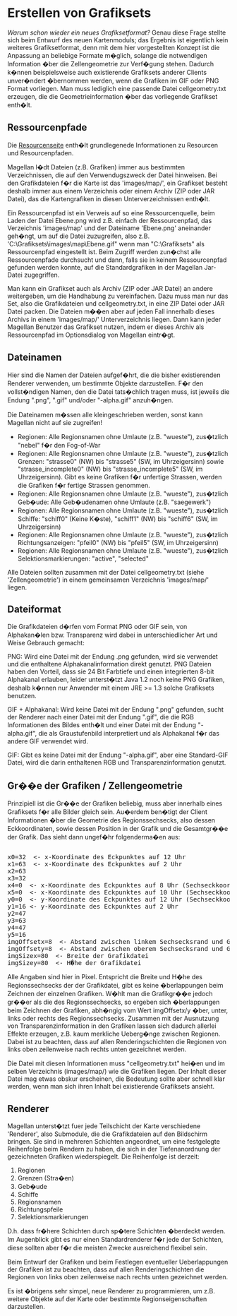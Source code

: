 # Erstellen von Grafiksets

  <em>Warum schon wieder ein neues Grafiksetformat?</em> Genau diese Frage
  stellte sich beim Entwurf des neuen Kartenmoduls; das Ergebnis ist
  eigentlich kein weiteres Grafiksetformat, denn mit dem hier vorgestellten
  Konzept ist die Anpassung an beliebige Formate m�glich, solange die
  notwendigen Information �ber die Zellengeometrie zur Verf�gung stehen.
  Dadurch k�nnen beispielsweise auch existierende Grafiksets anderer
  Clients unver�ndert �bernommen werden, wenn die Grafiken im GIF oder PNG
  Format vorliegen. Man muss lediglich eine passende Datei cellgeometry.txt
  erzeugen, die die Geometrieinformation �ber das vorliegende Grafikset
  enth�lt.

##  Ressourcenpfade

  Die <a href="ressources">Resourcenseite</a> enth�lt grundlegenede
  Informationen zu Resourcen und Resourcenpfaden.

  Magellan l�dt Dateien (z.B. Grafiken) immer aus bestimmten
  Verzeichnissen, die auf den Verwendugszweck der Datei hinweisen. Bei den
  Grafikdateien f�r die Karte ist das 'images/map/', ein Grafikset besteht
  deshalb immer aus einem Verzeichnis oder einem Archiv (ZIP oder JAR
  Datei), das die Kartengrafiken in diesen Unterverzeichnissen enth�lt.

  Ein Ressourcenpfad ist ein Verweis auf so eine Ressourcenquelle, beim
  Laden der Datei Ebene.png wird z.B. einfach der Ressourcenpfad, das
  Verzeichnis 'images/map' und der Dateiname 'Ebene.png' aneinander
  geh�ngt, um auf die Datei zuzugreifen, also z.B.
  'C:\Grafiksets\images\map\Ebene.gif" wenn man "C:\Grafiksets" als
  Ressourcenpfad eingestellt ist. Beim Zugriff werden zun�chst alle
  Ressourcenpfade durchsucht und dann, falls sie in keinem Ressourcenpfad
  gefunden werden konnte, auf die Standardgrafiken in der Magellan
  Jar-Datei zugegriffen.

  Man kann ein Grafikset auch als Archiv (ZIP oder JAR Datei) an andere
  weitergeben, um die Handhabung zu vereinfachen. Dazu muss man nur das
  Set, also die Grafikdateien und cellgeometry.txt, in eine ZIP Datei oder
  JAR Datei packen. Die Dateien m��en aber auf jeden Fall innerhalb dieses
  Archivs in einem 'images/map/' Unterverzeichnis liegen. Dann kann jeder
  Magellan Benutzer das Grafikset nutzen, indem er dieses Archiv als
  Ressourcenpfad im Optionsdialog von Magellan eintr�gt.

## Dateinamen

  Hier sind die Namen der Dateien aufgef�hrt, die die bisher existierenden
  Renderer verwenden, um bestimmte Objekte darzustellen. F�r den
  vollst�ndigen Namen, den die Datei tats�chlich tragen muss, ist jeweils
  die Endung ".png", ".gif" und/oder "-alpha.gif" anzuh�ngen.

  Die Dateinamen m�ssen alle kleingeschrieben werden, sonst kann Magellan
  nicht auf sie zugreifen!

* Regionen: Alle Regionsnamen ohne Umlaute (z.B. "wueste"), zus�tzlich "nebel" f�r den Fog-of-War
* Regionen: Alle Regionsnamen ohne Umlaute (z.B. "wueste"), zus�tzlich Grenzen: "strasse0" (NW) bis "strasse5" (SW, im Uhrzeigersinn) sowie "strasse_incomplete0" (NW) bis "strasse_incomplete5" (SW, im Uhrzeigersinn). Gibt es keine Grafiken f�r unfertige Strassen, werden die Grafiken f�r fertige Strassen genommen.
* Regionen: Alle Regionsnamen ohne Umlaute (z.B. "wueste"), zus�tzlich Geb�ude: Alle Geb�udenamen ohne Umlaute (z.B. "saegewerk")
* Regionen: Alle Regionsnamen ohne Umlaute (z.B. "wueste"), zus�tzlich Schiffe: "schiff0" (Keine K�ste), "schiff1" (NW) bis "schiff6" (SW, im Uhrzeigersinn)
* Regionen: Alle Regionsnamen ohne Umlaute (z.B. "wueste"), zus�tzlich Richtungsanzeigen: "pfeil0" (NW) bis "pfeil5" (SW, im Uhrzeigersinn)
* Regionen: Alle Regionsnamen ohne Umlaute (z.B. "wueste"), zus�tzlich Selektionsmarkierungen: "active", "selected"

Alle Dateien sollten zusammen mit der Datei cellgeometry.txt (siehe
'Zellengeometrie') in einem gemeinsamen Verzeichnis 'images/map/' liegen.
## Dateiformat

  Die Grafikdateien d�rfen vom Format PNG oder GIF sein, von Alphakan�len
  bzw. Transparenz wird dabei in unterschiedlicher Art und Weise Gebrauch
  gemacht:

  PNG: Wird eine Datei mit der Endung .png gefunden, wird sie verwendet und
  die enthaltene Alphakanalinformation direkt genutzt. PNG Dateien haben
  den Vorteil, dass sie 24 Bit Farbtiefe und einen integrierten 8-bit
  Alphakanal erlauben, leider unterst�tzt Java 1.2 noch keine PNG Grafiken,
  deshalb k�nnen nur Anwender mit einem JRE &gt;= 1.3 solche Grafiksets
  benutzen.

  GIF + Alphakanal: Wird keine Datei mit der Endung ".png" gefunden, sucht
  der Renderer nach einer Datei mit der Endung ".gif", die die RGB
  Informationen des Bildes enth�lt und einer Datei mit der Endung
  "-alpha.gif", die als Graustufenbild interpretiert und als Alphakanal f�r
  das andere GIF verwendet wird.

  GIF: Gibt es keine Datei mit der Endung "-alpha.gif", aber eine
  Standard-GIF Datei, wird die darin enthaltenen RGB und
  Transparenzinformation genutzt.

## Gr��e der Grafiken / Zellengeometrie

  Prinzipiell ist die Gr��e der Grafiken beliebig, muss aber innerhalb
  eines Grafiksets f�r alle Bilder gleich sein. Au�erdem ben�tigt der
  Client Informationen �ber die Geometrie des Regionssechsecks, also dessen
  Eckkoordinaten, sowie dessen Position in der Grafik und die Gesamtgr��e
  der Grafik. Das sieht dann ungef�hr folgenderma�en aus:

<img src="/images/help/magellan/reference_graphicsets_cellgeometry.gif" alt="" border="0" /> 

<pre>
x0=32  &lt;- x-Koordinate des Eckpunktes auf 12 Uhr
x1=63  &lt;- x-Koordinate des Eckpunktes auf 2 Uhr
x2=63
x3=32
x4=0  &lt;- x-Koordinate des Eckpunktes auf 8 Uhr (Sechseckkoordinaten, also immer 0!)
x5=0  &lt;- x-Koordinate des Eckpunktes auf 10 Uhr (Sechseckkoordinaten, also immer 0!)
y0=0  &lt;- y-Koordinate des Eckpunktes auf 12 Uhr (Sechseckkoordinaten, also immer 0!)
y1=16 &lt;- y-Koordinate des Eckpunktes auf 2 Uhr
y2=47
y3=63
y4=47
y5=16
imgOffsetx=8  &lt;- Abstand zwischen linkem Sechsecksrand und Grafikrand
imgOffsety=8  &lt;- Abstand zwischen oberem Sechsecksrand und Grafikrand
imgSizex=80  &lt;- Breite der Grafikdatei
imgSizey=80  &lt;- H�he der Grafikdatei
</pre>

Alle Angaben sind hier in Pixel. Entspricht die Breite und H�he des
  Regionssechsecks der der Grafikdatei, gibt es keine �berlappungen beim
  Zeichnen der einzelnen Grafiken. W�hlt man die Grafikgr��e jedoch gr��er
  als die des Regionssechsecks, so ergeben sich �berlappungen beim Zeichnen
  der Grafiken, abh�ngig vom Wert imgOffsetx/y �ber, unter, links oder
  rechts des Regionssechsecks. Zusammen mit der Ausnutzung von
  Transparenzinformation in den Grafiken lassen sich dadurch allerlei
  Effekte erzeugen, z.B. kaum merkliche Ueberg�nge zwischen Regionen. Dabei
  ist zu beachten, dass auf allen Renderingschichten die Regionen von links
  oben zeilenweise nach rechts unten gezeichnet werden.

  Die Datei mit diesen Informationen muss "cellgeometry.txt" hei�en und im
  selben Verzeichnis (images/map/) wie die Grafiken liegen. Der Inhalt
  dieser Datei mag etwas obskur erscheinen, die Bedeutung sollte aber
  schnell klar werden, wenn man sich ihren Inhalt bei existierende
  Grafiksets ansieht.

## Renderer

  Magellan unterst�tzt fuer jede Teilschicht der Karte verschiedene
  'Renderer', also Submodule, die die Grafikdateien auf den Bildschirm
  bringen. Sie sind in mehreren Schichten angeordnet, um eine festgelegte
  Reihenfolge beim Rendern zu haben, die sich in der Tiefenanordnung der
  gezeichneten Grafiken wiederspiegelt. Die Reihenfolge ist derzeit:

<ol>
  <li>
    Regionen
  </li>
  <li>
    Grenzen (Stra�en)
  </li>
  <li>
    Geb�ude
  </li>
  <li>
    Schiffe
  </li>
  <li>
    Regionsnamen
  </li>
  <li>
    Richtungspfeile
  </li>
  <li>
    Selektionsmarkierungen
  </li>
</ol>

  D.h. dass fr�here Schichten durch sp�tere Schichten �berdeckt werden. Im
  Augenblick gibt es nur einen Standardrenderer f�r jede der Schichten,
  diese sollten aber f�r die meisten Zwecke ausreichend flexibel sein.

  Beim Entwurf der Grafiken und beim Festlegen eventueller Ueberlappungen
  der Grafiken ist zu beachten, dass auf allen Renderingschichten die
  Regionen von links oben zeilenweise nach rechts unten gezeichnet werden.

  Es ist �brigens sehr simpel, neue Renderer zu programmieren, um z.B.
  weitere Objekte auf der Karte oder bestimmte Regionseigenschaften
  darzustellen.

